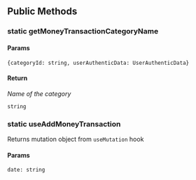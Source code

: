 ## Public Methods

### static getMoneyTransactionCategoryName

#### Params

`{categoryId: string, userAuthenticData: UserAuthenticData}`

#### Return

_Name of the category_

`string`

### static useAddMoneyTransaction

Returns mutation object from `useMutation` hook

#### Params

`date: string`
